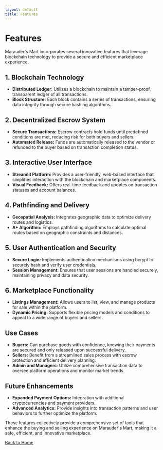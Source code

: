 ```yaml
---
layout: default
title: Features
---
```


# Features

Marauder's Mart incorporates several innovative features that leverage blockchain technology to provide a secure and efficient marketplace experience.

## 1. Blockchain Technology

- **Distributed Ledger:** Utilizes a blockchain to maintain a tamper-proof, transparent ledger of all transactions.
- **Block Structure:** Each block contains a series of transactions, ensuring data integrity through secure hashing algorithms.

## 2. Decentralized Escrow System

- **Secure Transactions:** Escrow contracts hold funds until predefined conditions are met, reducing risk for both buyers and sellers.
- **Automated Release:** Funds are automatically released to the vendor or refunded to the buyer based on transaction completion status.

## 3. Interactive User Interface

- **Streamlit Platform:** Provides a user-friendly, web-based interface that simplifies interaction with the blockchain and marketplace components.
- **Visual Feedback:** Offers real-time feedback and updates on transaction statuses and account balances.

## 4. Pathfinding and Delivery

- **Geospatial Analysis:** Integrates geographic data to optimize delivery routes and logistics.
- **A\* Algorithm:** Employs pathfinding algorithms to calculate optimal routes based on geographic constraints and distances.

## 5. User Authentication and Security

- **Secure Login:** Implements authentication mechanisms using bcrypt to securely hash and verify user credentials.
- **Session Management:** Ensures that user sessions are handled securely, maintaining privacy and data security.

## 6. Marketplace Functionality

- **Listings Management:** Allows users to list, view, and manage products for sale within the platform.
- **Dynamic Pricing:** Supports flexible pricing models and conditions to appeal to a wide range of buyers and sellers.

## Use Cases

- **Buyers:** Can purchase goods with confidence, knowing their payments are secured and only released upon successful delivery.
- **Sellers:** Benefit from a streamlined sales process with escrow protection and efficient delivery planning.
- **Admin and Managers:** Utilize comprehensive transaction data to oversee platform operations and monitor market trends.

## Future Enhancements

- **Expanded Payment Options:** Integration with additional cryptocurrencies and payment providers.
- **Advanced Analytics:** Provide insights into transaction patterns and user behaviors to further optimize the platform.

These features collectively provide a comprehensive set of tools that enhance the buying and selling experience on Marauder's Mart, making it a safe, efficient, and innovative marketplace.

[Back to Home](index.md)
